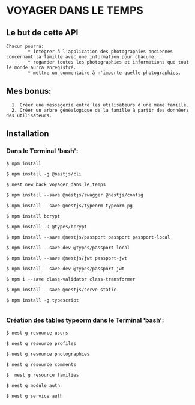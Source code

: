 # VOYAGER DANS LE TEMPS

## Le but de cette API

```Cette application a pour but de regrouper tout une famille, qui peut même inclure les grands oncles et tantes, les arrières petits cousins, etc...
Chacun pourra:
        * intégrer à l'application des photographies anciennes concernant la famille avec une information pour chacune.
        * regarder toutes les photographies et informations que tout le monde aurra enregistré.
        * mettre un commentaire à n'importe quelle photographies.
```

## Mes bonus:
```
  1. Créer une messagerie entre les utilisateurs d'une même famille.
  2. Créer un arbre généalogique de la famille à partir des donnéers des utilisateurs.
```

## Installation


### Dans le Terminal 'bash':

```
$ npm install

$ npm install -g @nestjs/cli

$ nest new back_voyager_dans_le_temps

$ npm install --save @nestjs/swagger @nestjs/config

$ npm install --save @nestjs/typeorm typeorm pg

$ npm install bcrypt

$ npm install -D @types/bcrypt

$ npm install --save @nestjs/passport passport passport-local

$ npm install --save-dev @types/passport-local

$ npm install --save @nestjs/jwt passport-jwt

$ npm install --save-dev @types/passport-jwt

$ npm i --save class-validator class-transformer

$ npm install --save @nestjs/serve-static

$ npm install -g typescript


```
### Création des tables typeorm dans le Terminal 'bash':

```
$ nest g resource users

$ nest g resource profiles

$ nest g resource photographies

$ nest g resource comments

$  nest g resource families

$ nest g module auth

$ nest g service auth

```
